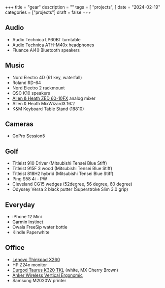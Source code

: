 +++
title = "gear"
description = ""
tags = [
    "projects",
]
date = "2024-02-19"
categories = ["projects"]
draft = false
+++

## Audio

- Audio Technica LP60BT turntable
- Audio Technica ATH-M40x headphones
- Fluance Ai40 Bluetooth speakers

## Music

- Nord Electro 4D (61 key, waterfall)
- Roland RD-64
- Nord Electro 2 rackmount
- QSC K10 speakers
- [Allen & Heath ZED 60-10FX](https://www.amazon.ca/Allen-Heath-Multi-Purpose-6-Channel-Connectivity/dp/B009G1SHS6/ref=sr_1_1?dchild=1&keywords=allen+heath+zed60+10fx&qid=1598399699&sr=8-1) analog mixer
- Allen & Heath MixWizard3 16:2
- K&M Keyboard Table Stand (18810)

## Cameras

- GoPro Session5

## Golf

- Titleist 910 Driver (Mitsubishi Tensei Blue Stiff)
- Titleist 915F 3 wood (Mitsubishi Tensei Blue Stiff)
- Titleist 818H2  hybrid (Mitsubishi Tensei Blue Stiff)
- Ping S58 4i - PW
- Cleveland CG15 wedges (52degree, 56 degree, 60 degree)
- Odyssey Versa 2 black putter (Superstroke Slim 3.0 grip)

## Everyday

- iPhone 12 Mini
- Garmin Instinct
- Owala FreeSip water bottle
- Kindle Paperwhite

## Office

- [Lenovo Thinkpad X260](https://www.lenovo.com/ca/en/laptops/thinkpad/thinkpad-x/ThinkPad-X260/p/22TP2TX2600)
- HP Z24n monitor
- [Durgod Taurus K320 TKL](https://www.amazon.ca/dp/B07B8DS585/ref=twister_B07HLSXSJK?_encoding=UTF8&psc=1) (white, MX Cherry Brown)
- [Anker Wireless Vertical Ergonomic](https://www.amazon.ca/Anker-Wireless-Vertical-Ergonomic-Optical/dp/B00FGI2QVC)
- Samsung M2020W printer

